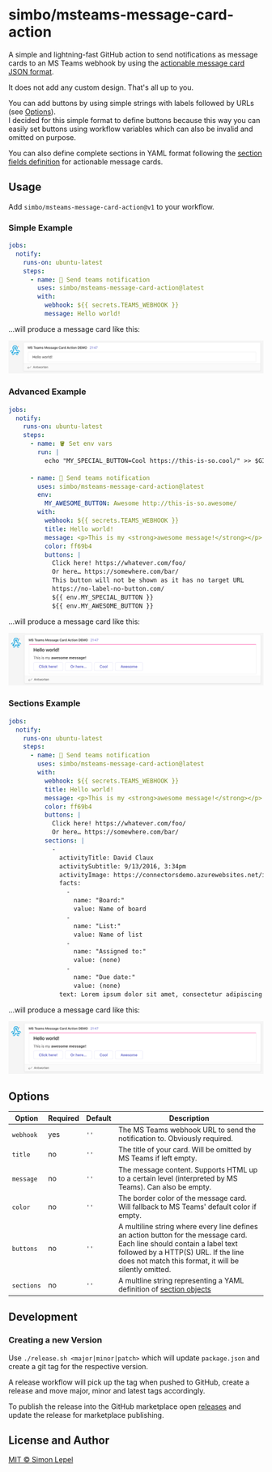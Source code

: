 # simbo/msteams-message-card-action

A simple and lightning-fast GitHub action to send notifications as message cards
to an MS Teams webhook by using the [actionable message card JSON format](https://docs.microsoft.com/en-us/outlook/actionable-messages/message-card-reference).

It does not add any custom design. That's all up to you.

You can add buttons by using simple strings with labels followed by URLs (see
[Options](#options)).  
I decided for this simple format to define buttons because this way you can
easily set buttons using workflow variables which can also be invalid and
omitted on purpose.

You can also define complete sections in YAML format following the [section fields definition](https://learn.microsoft.com/en-us/outlook/actionable-messages/message-card-reference#section-fields)
for actionable message cards.

## Usage

Add `simbo/msteams-message-card-action@v1` to your workflow.

### Simple Example

```yml
jobs:
  notify:
    runs-on: ubuntu-latest
    steps:
      - name: 📣 Send teams notification
        uses: simbo/msteams-message-card-action@latest
        with:
          webhook: ${{ secrets.TEAMS_WEBHOOK }}
          message: Hello world!
```

…will produce a message card like this:

![simple example output](./example-simple.png)

### Advanced Example

```yml
jobs:
  notify:
    runs-on: ubuntu-latest
    steps:
      - name: 🪣 Set env vars
        run: |
          echo "MY_SPECIAL_BUTTON=Cool https://this-is-so.cool/" >> $GITHUB_ENV

      - name: 📣 Send teams notification
        uses: simbo/msteams-message-card-action@latest
        env:
          MY_AWESOME_BUTTON: Awesome http://this-is-so.awesome/
        with:
          webhook: ${{ secrets.TEAMS_WEBHOOK }}
          title: Hello world!
          message: <p>This is my <strong>awesome message!</strong></p>
          color: ff69b4
          buttons: |
            Click here! https://whatever.com/foo/
            Or here… https://somewhere.com/bar/
            This button will not be shown as it has no target URL
            https://no-label-no-button.com/
            ${{ env.MY_SPECIAL_BUTTON }}
            ${{ env.MY_AWESOME_BUTTON }}
```

…will produce a message card like this:

![advanced example output](./example-advanced.png)

### Sections Example

```yml
jobs:
  notify:
    runs-on: ubuntu-latest
    steps:
      - name: 📣 Send teams notification
        uses: simbo/msteams-message-card-action@latest
        with:
          webhook: ${{ secrets.TEAMS_WEBHOOK }}
          title: Hello world!
          message: <p>This is my <strong>awesome message!</strong></p>
          color: ff69b4
          buttons: |
            Click here! https://whatever.com/foo/
            Or here… https://somewhere.com/bar/
          sections: |
            -
              activityTitle: David Claux
              activitySubtitle: 9/13/2016, 3:34pm
              activityImage: https://connectorsdemo.azurewebsites.net/images/MSC12_Oscar_002.jpg
              facts:
                -
                  name: "Board:"
                  value: Name of board
                -
                  name: "List:"
                  value: Name of list
                -
                  name: "Assigned to:"
                  value: (none)
                -
                  name: "Due date:"
                  value: (none)
              text: Lorem ipsum dolor sit amet, consectetur adipiscing elit, sed do eiusmod tempor incididunt ut labore et dolore magna aliqua. Ut enim ad minim veniam, quis nostrud exercitation ullamco laboris nisi ut aliquip ex ea commodo consequat.
```

…will produce a message card like this:

![advanced example output](./example-advanced.png)

## Options

| Option     | Required | Default | Description                                                                                                                                                                                                              |
| ---------- | -------- | ------- | ------------------------------------------------------------------------------------------------------------------------------------------------------------------------------------------------------------------------ |
| `webhook`  | yes      | `''`    | The MS Teams webhook URL to send the notification to. Obviously required.                                                                                                                                                |
| `title`    | no       | `''`    | The title of your card. Will be omitted by MS Teams if left empty.                                                                                                                                                       |
| `message`  | no       | `''`    | The message content. Supports HTML up to a certain level (interpreted by MS Teams). Can also be empty.                                                                                                                   |
| `color`    | no       | `''`    | The border color of the message card. Will fallback to MS Teams' default color if empty.                                                                                                                                 |
| `buttons`  | no       | `''`    | A multiline string where every line defines an action button for the message card. Each line should contain a label text followed by a HTTP(S) URL. If the line does not match this format, it will be silently omitted. |
| `sections` | no       | `''`    | A multline string representing a YAML definition of [section objects](https://learn.microsoft.com/en-us/outlook/actionable-messages/message-card-reference#section-fields)                                               |

## Development

### Creating a new Version

Use `./release.sh <major|minor|patch>` which will update `package.json` and
create a git tag for the respective version.

A release workflow will pick up the tag when pushed to GitHub, create a release
and move major, minor and latest tags accordingly.

To publish the release into the GitHub marketplace open
[releases](https://github.com/simbo/msteams-message-card-action/releases) and
update the release for marketplace publishing.

## License and Author

[MIT &copy; Simon Lepel](http://simbo.mit-license.org/)
